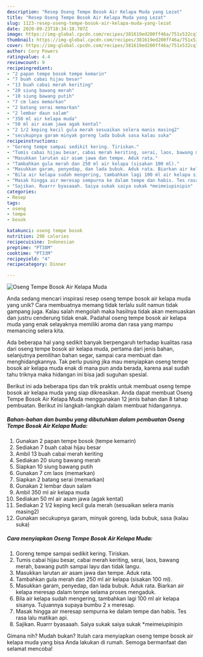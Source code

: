 ```yaml
---
description: "Resep Oseng Tempe Bosok Air Kelapa Muda yang Lezat"
title: "Resep Oseng Tempe Bosok Air Kelapa Muda yang Lezat"
slug: 1123-resep-oseng-tempe-bosok-air-kelapa-muda-yang-lezat
date: 2020-09-23T18:34:10.707Z
image: https://img-global.cpcdn.com/recipes/381619ed200ff46a/751x532cq70/oseng-tempe-bosok-air-kelapa-muda-foto-resep-utama.jpg
thumbnail: https://img-global.cpcdn.com/recipes/381619ed200ff46a/751x532cq70/oseng-tempe-bosok-air-kelapa-muda-foto-resep-utama.jpg
cover: https://img-global.cpcdn.com/recipes/381619ed200ff46a/751x532cq70/oseng-tempe-bosok-air-kelapa-muda-foto-resep-utama.jpg
author: Cory Powers
ratingvalue: 4.4
reviewcount: 9
recipeingredient:
- "2 papan tempe bosok tempe kemarin"
- "7 buah cabai hijau besar"
- "13 buah cabai merah keriting"
- "20 siung bawang merah"
- "10 siung bawang putih"
- "7 cm laos memarkan"
- "2 batang serai memarkan"
- "2 lembar daun salam"
- "350 ml air kelapa muda"
- "50 ml air asam jawa agak kental"
- "2 1/2 keping kecil gula merah sesuaikan selera manis masing2"
- "secukupnya garam minyak goreng lada bubuk sasa kalau suka"
recipeinstructions:
- "Goreng tempe sampai sedikit kering. Tiriskan."
- "Tumis cabai hijau besar, cabai merah keriting, serai, laos, bawang merah, bawang putih sampai layu dan tidak langu."
- "Masukkan larutan air asam jawa dan tempe. Aduk rata."
- "Tambahkan gula merah dan 250 ml air kelapa (sisakan 100 ml)."
- "Masukkan garam, penyedap, dan lada bubuk. Aduk rata. Biarkan air kelapa meresap dalam tempe selama proses mengaduk."
- "Bila air kelapa sudah mengering, tambahkan lagi 100 ml air kelapa sisanya. Tujuannya supaya bumbu 2 x meresap."
- "Masak hingga air meresap sempurna ke dalam tempe dan habis. Tes rasa lalu matikan api."
- "Sajikan. Ruarrr byasaaah. Saiya sukak saiya sukak *meimeiupinipin"
categories:
- Resep
tags:
- oseng
- tempe
- bosok

katakunci: oseng tempe bosok 
nutrition: 298 calories
recipecuisine: Indonesian
preptime: "PT38M"
cooktime: "PT33M"
recipeyield: "4"
recipecategory: Dinner

---
```



![Oseng Tempe Bosok Air Kelapa Muda](https://img-global.cpcdn.com/recipes/381619ed200ff46a/751x532cq70/oseng-tempe-bosok-air-kelapa-muda-foto-resep-utama.jpg)

Anda sedang mencari inspirasi resep oseng tempe bosok air kelapa muda yang unik? Cara membuatnya memang tidak terlalu sulit namun tidak gampang juga. Kalau salah mengolah maka hasilnya tidak akan memuaskan dan justru cenderung tidak enak. Padahal oseng tempe bosok air kelapa muda yang enak selayaknya memiliki aroma dan rasa yang mampu memancing selera kita.

Ada beberapa hal yang sedikit banyak berpengaruh terhadap kualitas rasa dari oseng tempe bosok air kelapa muda, pertama dari jenis bahan, selanjutnya pemilihan bahan segar, sampai cara membuat dan menghidangkannya. Tak perlu pusing jika mau menyiapkan oseng tempe bosok air kelapa muda enak di mana pun anda berada, karena asal sudah tahu triknya maka hidangan ini bisa jadi suguhan spesial.




Berikut ini ada beberapa tips dan trik praktis untuk membuat oseng tempe bosok air kelapa muda yang siap dikreasikan. Anda dapat membuat Oseng Tempe Bosok Air Kelapa Muda menggunakan 12 jenis bahan dan 8 tahap pembuatan. Berikut ini langkah-langkah dalam membuat hidangannya.

<!--inarticleads1-->

##### Bahan-bahan dan bumbu yang dibutuhkan dalam pembuatan Oseng Tempe Bosok Air Kelapa Muda:

1. Gunakan 2 papan tempe bosok (tempe kemarin)
1. Sediakan 7 buah cabai hijau besar
1. Ambil 13 buah cabai merah keriting
1. Sediakan 20 siung bawang merah
1. Siapkan 10 siung bawang putih
1. Gunakan 7 cm laos (memarkan)
1. Siapkan 2 batang serai (memarkan)
1. Gunakan 2 lembar daun salam
1. Ambil 350 ml air kelapa muda
1. Sediakan 50 ml air asam jawa (agak kental)
1. Sediakan 2 1/2 keping kecil gula merah (sesuaikan selera manis masing2)
1. Gunakan secukupnya garam, minyak goreng, lada bubuk, sasa (kalau suka)




<!--inarticleads2-->

##### Cara menyiapkan Oseng Tempe Bosok Air Kelapa Muda:

1. Goreng tempe sampai sedikit kering. Tiriskan.
1. Tumis cabai hijau besar, cabai merah keriting, serai, laos, bawang merah, bawang putih sampai layu dan tidak langu.
1. Masukkan larutan air asam jawa dan tempe. Aduk rata.
1. Tambahkan gula merah dan 250 ml air kelapa (sisakan 100 ml).
1. Masukkan garam, penyedap, dan lada bubuk. Aduk rata. Biarkan air kelapa meresap dalam tempe selama proses mengaduk.
1. Bila air kelapa sudah mengering, tambahkan lagi 100 ml air kelapa sisanya. Tujuannya supaya bumbu 2 x meresap.
1. Masak hingga air meresap sempurna ke dalam tempe dan habis. Tes rasa lalu matikan api.
1. Sajikan. Ruarrr byasaaah. Saiya sukak saiya sukak *meimeiupinipin




Gimana nih? Mudah bukan? Itulah cara menyiapkan oseng tempe bosok air kelapa muda yang bisa Anda lakukan di rumah. Semoga bermanfaat dan selamat mencoba!
